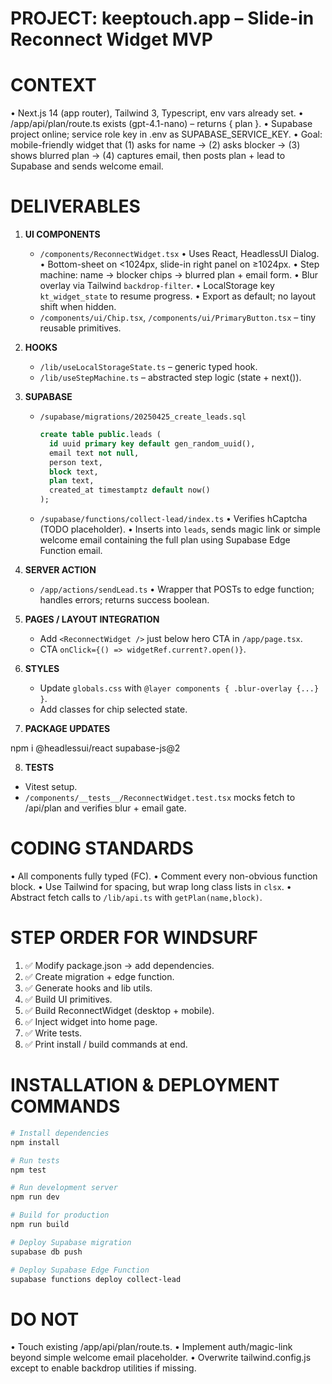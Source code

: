 # PROJECT: keeptouch.app – Slide-in Reconnect Widget MVP

# CONTEXT

• Next.js 14 (app router), Tailwind 3, Typescript, env vars already set.
• /app/api/plan/route.ts exists (gpt-4.1-nano) – returns { plan }.
• Supabase project online; service role key in .env as SUPABASE_SERVICE_KEY.
• Goal: mobile-friendly widget that (1) asks for name → (2) asks blocker → (3) shows blurred plan → (4) captures email, then posts plan + lead to Supabase and sends welcome email.

# DELIVERABLES

1. **UI COMPONENTS**

   - `/components/ReconnectWidget.tsx`
     • Uses React, HeadlessUI Dialog.
     • Bottom-sheet on <1024px, slide-in right panel on ≥1024px.
     • Step machine: name → blocker chips → blurred plan + email form.
     • Blur overlay via Tailwind `backdrop-filter`.
     • LocalStorage key `kt_widget_state` to resume progress.
     • Export as default; no layout shift when hidden.
   - `/components/ui/Chip.tsx`, `/components/ui/PrimaryButton.tsx` – tiny reusable primitives.

2. **HOOKS**

   - `/lib/useLocalStorageState.ts` – generic typed hook.
   - `/lib/useStepMachine.ts` – abstracted step logic (state + next()).

3. **SUPABASE**

   - `/supabase/migrations/20250425_create_leads.sql`
     ```sql
     create table public.leads (
       id uuid primary key default gen_random_uuid(),
       email text not null,
       person text,
       block text,
       plan text,
       created_at timestamptz default now()
     );
     ```
   - `/supabase/functions/collect-lead/index.ts`
     • Verifies hCaptcha (TODO placeholder).
     • Inserts into `leads`, sends magic link or simple welcome email containing the full plan using Supabase Edge Function email.

4. **SERVER ACTION**

   - `/app/actions/sendLead.ts`
     • Wrapper that POSTs to edge function; handles errors; returns success boolean.

5. **PAGES / LAYOUT INTEGRATION**

   - Add `<ReconnectWidget />` just below hero CTA in `/app/page.tsx`.
   - CTA `onClick={() => widgetRef.current?.open()}`.

6. **STYLES**

   - Update `globals.css` with `@layer components { .blur-overlay {...} }`.
   - Add classes for chip selected state.

7. **PACKAGE UPDATES**

npm i @headlessui/react supabase-js@2

8. **TESTS**

- Vitest setup.
- `/components/__tests__/ReconnectWidget.test.tsx` mocks fetch to /api/plan and verifies blur + email gate.

# CODING STANDARDS

• All components fully typed (FC<Props>).
• Comment every non-obvious function block.
• Use Tailwind for spacing, but wrap long class lists in `clsx`.
• Abstract fetch calls to `/lib/api.ts` with `getPlan(name,block)`.

# STEP ORDER FOR WINDSURF

1. ✅ Modify package.json → add dependencies.
2. ✅ Create migration + edge function.
3. ✅ Generate hooks and lib utils.
4. ✅ Build UI primitives.
5. ✅ Build ReconnectWidget (desktop + mobile).
6. ✅ Inject widget into home page.
7. ✅ Write tests.
8. ✅ Print install / build commands at end.

# INSTALLATION & DEPLOYMENT COMMANDS

```bash
# Install dependencies
npm install

# Run tests
npm test

# Run development server
npm run dev

# Build for production
npm run build

# Deploy Supabase migration
supabase db push

# Deploy Supabase Edge Function
supabase functions deploy collect-lead
```

# DO NOT

• Touch existing /app/api/plan/route.ts.
• Implement auth/magic-link beyond simple welcome email placeholder.
• Overwrite tailwind.config.js except to enable backdrop utilities if missing.
